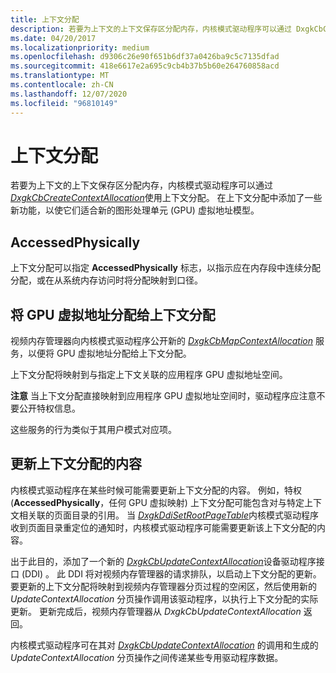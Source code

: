```yaml
---
title: 上下文分配
description: 若要为上下文的上下文保存区分配内存，内核模式驱动程序可以通过 DxgkCbCreateContextAllocation 使用上下文分配。
ms.date: 04/20/2017
ms.localizationpriority: medium
ms.openlocfilehash: d9306c26e90f651b6df37a0426ba9c5c7135dfad
ms.sourcegitcommit: 418e6617e2a695c9cb4b37b5b60e264760858acd
ms.translationtype: MT
ms.contentlocale: zh-CN
ms.lasthandoff: 12/07/2020
ms.locfileid: "96810149"
---
```

# <a name="context-allocation"></a>上下文分配


若要为上下文的上下文保存区分配内存，内核模式驱动程序可以通过 [*DxgkCbCreateContextAllocation*](/windows-hardware/drivers/ddi/d3dkmddi/nc-d3dkmddi-dxgkcb_createcontextallocation)使用上下文分配。 在上下文分配中添加了一些新功能，以使它们适合新的图形处理单元 (GPU) 虚拟地址模型。

## <a name="span-idaccessedphysicallyspanspan-idaccessedphysicallyspanspan-idaccessedphysicallyspanaccessedphysically"></a><span id="AccessedPhysically"></span><span id="accessedphysically"></span><span id="ACCESSEDPHYSICALLY"></span>AccessedPhysically


上下文分配可以指定 **AccessedPhysically** 标志，以指示应在内存段中连续分配分配，或在从系统内存访问时将分配映射到口径。

## <a name="span-idassigning_a_gpu_virtual_address_to_a_context_allocationspanspan-idassigning_a_gpu_virtual_address_to_a_context_allocationspanspan-idassigning_a_gpu_virtual_address_to_a_context_allocationspanassigning-a-gpu-virtual-address-to-a-context-allocation"></a><span id="Assigning_a_GPU_virtual_address_to_a_context_allocation"></span><span id="assigning_a_gpu_virtual_address_to_a_context_allocation"></span><span id="ASSIGNING_A_GPU_VIRTUAL_ADDRESS_TO_A_CONTEXT_ALLOCATION"></span>将 GPU 虚拟地址分配给上下文分配


视频内存管理器向内核模式驱动程序公开新的 [*DxgkCbMapContextAllocation*](/windows-hardware/drivers/ddi/d3dkmddi/nc-d3dkmddi-dxgkcb_mapcontextallocation) 服务，以便将 GPU 虚拟地址分配给上下文分配。

上下文分配将映射到与指定上下文关联的应用程序 GPU 虚拟地址空间。

**注意**  当上下文分配直接映射到应用程序 GPU 虚拟地址空间时，驱动程序应注意不要公开特权信息。

 

这些服务的行为类似于其用户模式对应项。

## <a name="span-idupdating_the_content_of_a_context_allocationspanspan-idupdating_the_content_of_a_context_allocationspanspan-idupdating_the_content_of_a_context_allocationspanupdating-the-content-of-a-context-allocation"></a><span id="Updating_the_content_of_a_context_allocation"></span><span id="updating_the_content_of_a_context_allocation"></span><span id="UPDATING_THE_CONTENT_OF_A_CONTEXT_ALLOCATION"></span>更新上下文分配的内容


内核模式驱动程序在某些时候可能需要更新上下文分配的内容。 例如，特权 (**AccessedPhysically**，任何 GPU 虚拟映射) 上下文分配可能包含对与特定上下文相关联的页面目录的引用。 当 [*DxgkDdiSetRootPageTable*](/windows-hardware/drivers/ddi/d3dkmddi/nc-d3dkmddi-dxgkddi_setrootpagetable)内核模式驱动程序收到页面目录重定位的通知时，内核模式驱动程序可能需要更新该上下文分配的内容。

出于此目的，添加了一个新的 [*DxgkCbUpdateContextAllocation*](/windows-hardware/drivers/ddi/d3dkmddi/nc-d3dkmddi-dxgkcb_updatecontextallocation)设备驱动程序接口 (DDI) 。 此 DDI 将对视频内存管理器的请求排队，以启动上下文分配的更新。 要更新的上下文分配将映射到视频内存管理器分页过程的空闲区，然后使用新的 *UpdateContextAllocation* 分页操作调用该驱动程序，以执行上下文分配的实际更新。 更新完成后，视频内存管理器从 *DxgkCbUpdateContextAllocation* 返回。

内核模式驱动程序可在其对 [*DxgkCbUpdateContextAllocation*](/windows-hardware/drivers/ddi/d3dkmddi/nc-d3dkmddi-dxgkcb_updatecontextallocation) 的调用和生成的 *UpdateContextAllocation* 分页操作之间传递某些专用驱动程序数据。

 

